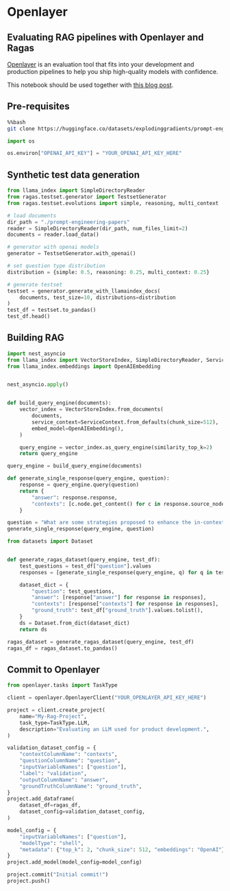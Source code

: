 # Openlayer
## Evaluating RAG pipelines with Openlayer and Ragas

[Openlayer](https://www.openlayer.com/) is an evaluation tool that fits into your development and production pipelines to help you ship high-quality models with confidence.

This notebook should be used together with [this blog post](https://www.openlayer.com/blog/post/evaluating-rag-pipelines-with-ragas-and-openlayer).

## Pre-requisites


```bash
%%bash
git clone https://huggingface.co/datasets/explodinggradients/prompt-engineering-papers
```


```python
import os

os.environ["OPENAI_API_KEY"] = "YOUR_OPENAI_API_KEY_HERE"
```

## Synthetic test data generation


```python
from llama_index import SimpleDirectoryReader
from ragas.testset.generator import TestsetGenerator
from ragas.testset.evolutions import simple, reasoning, multi_context

# load documents
dir_path = "./prompt-engineering-papers"
reader = SimpleDirectoryReader(dir_path, num_files_limit=2)
documents = reader.load_data()

# generator with openai models
generator = TestsetGenerator.with_openai()

# set question type distribution
distribution = {simple: 0.5, reasoning: 0.25, multi_context: 0.25}

# generate testset
testset = generator.generate_with_llamaindex_docs(
    documents, test_size=10, distributions=distribution
)
test_df = testset.to_pandas()
test_df.head()
```

## Building RAG


```python
import nest_asyncio
from llama_index import VectorStoreIndex, SimpleDirectoryReader, ServiceContext
from llama_index.embeddings import OpenAIEmbedding


nest_asyncio.apply()


def build_query_engine(documents):
    vector_index = VectorStoreIndex.from_documents(
        documents,
        service_context=ServiceContext.from_defaults(chunk_size=512),
        embed_model=OpenAIEmbedding(),
    )

    query_engine = vector_index.as_query_engine(similarity_top_k=2)
    return query_engine
```


```python
query_engine = build_query_engine(documents)
```


```python
def generate_single_response(query_engine, question):
    response = query_engine.query(question)
    return {
        "answer": response.response,
        "contexts": [c.node.get_content() for c in response.source_nodes],
    }
```


```python
question = "What are some strategies proposed to enhance the in-context learning capability of language models?"
generate_single_response(query_engine, question)
```


```python
from datasets import Dataset


def generate_ragas_dataset(query_engine, test_df):
    test_questions = test_df["question"].values
    responses = [generate_single_response(query_engine, q) for q in test_questions]

    dataset_dict = {
        "question": test_questions,
        "answer": [response["answer"] for response in responses],
        "contexts": [response["contexts"] for response in responses],
        "ground_truth": test_df["ground_truth"].values.tolist(),
    }
    ds = Dataset.from_dict(dataset_dict)
    return ds
```


```python
ragas_dataset = generate_ragas_dataset(query_engine, test_df)
ragas_df = ragas_dataset.to_pandas()
```

## Commit to Openlayer


```python
from openlayer.tasks import TaskType

client = openlayer.OpenlayerClient("YOUR_OPENLAYER_API_KEY_HERE")
```


```python
project = client.create_project(
    name="My-Rag-Project",
    task_type=TaskType.LLM,
    description="Evaluating an LLM used for product development.",
)
```


```python
validation_dataset_config = {
    "contextColumnName": "contexts",
    "questionColumnName": "question",
    "inputVariableNames": ["question"],
    "label": "validation",
    "outputColumnName": "answer",
    "groundTruthColumnName": "ground_truth",
}
project.add_dataframe(
    dataset_df=ragas_df,
    dataset_config=validation_dataset_config,
)
```


```python
model_config = {
    "inputVariableNames": ["question"],
    "modelType": "shell",
    "metadata": {"top_k": 2, "chunk_size": 512, "embeddings": "OpenAI"},
}
project.add_model(model_config=model_config)
```


```python
project.commit("Initial commit!")
project.push()
```


```python

```
